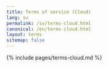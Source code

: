 ```yaml
---
title: Terms of service (Cloud) 
lang: sv
permalink: /sv/terms-cloud.html
canonical: /en/terms-cloud.html
layout: terms
sitemap: false
---
```


{% include pages/terms-cloud.md %}

